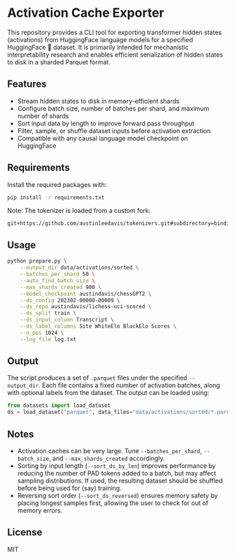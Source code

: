 # Activation Cache Exporter

This repository provides a CLI tool for exporting transformer hidden states (activations) from HuggingFace language models for a specified HuggingFace 🤗 dataset. It is primarily intended for mechanistic interpretability research and enables efficient serialization of hidden states to disk in a sharded Parquet format.

## Features

- Stream hidden states to disk in memory-efficient shards
- Configure batch size, number of batches per shard, and maximum number of shards
- Sort input data by length to improve forward pass throughput
- Filter, sample, or shuffle dataset inputs before activation extraction
- Compatible with any causal language model checkpoint on HuggingFace

## Requirements

Install the required packages with:

```bash
pip install -r requirements.txt
```

Note: The tokenizer is loaded from a custom fork:
```text
git+https://github.com/austinleedavis/tokenizers.git#subdirectory=bindings/python
```

## Usage

```bash
python prepare.py \
    --output_dir data/activations/sorted \
    --batches_per_shard 50 \
    --auto_find_batch_size \
    --max_shards_created 900 \
    --model_checkpoint austindavis/chessGPT2 \
    --ds_config 202302-00000-00009 \
    --ds_repo austindavis/lichess-uci-scored \
    --ds_split train \
    --ds_input_column Transcript \
    --ds_label_columns Site WhiteElo BlackElo Scores \
    --n_pos 1024 \
    --log_file log.txt
```

## Output

The script produces a set of `.parquet` files under the specified `--output_dir`. Each file contains a fixed number of activation batches, along with optional labels from the dataset. The output can be loaded using:

```python
from datasets import load_dataset
ds = load_dataset("parquet", data_files="data/activations/sorted/*.parquet")
```

## Notes

- Activation caches can be very large. Tune `--batches_per_shard`, `--batch_size`, and `--max_shards_created` accordingly.
- Sorting by input length (`--sort_ds_by_len`) improves performance by reducing the number of PAD tokens added to a batch, but may affect sampling distributions. If used, the resulting dataset should be shuffled before being used for (say) training.
- Reversing sort order (`--sort_ds_reversed`) ensures memory safety by placing longest samples first, allowing the user to check for out of memory errors.

## License

MIT
